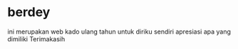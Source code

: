 # berdey
ini merupakan web kado ulang tahun untuk diriku sendiri
apresiasi apa yang dimiliki 
Terimakasih
